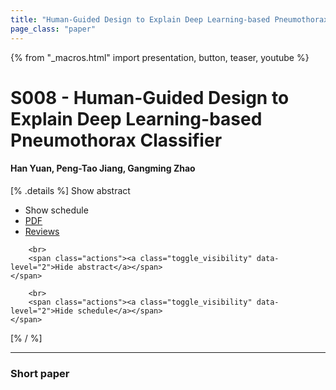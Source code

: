 ```yaml
---
title: "Human-Guided Design to Explain Deep Learning-based Pneumothorax Classifier"
page_class: "paper"
---
```


{% from "_macros.html" import presentation, button, teaser, youtube %}

# S008 - Human-Guided Design to Explain Deep Learning-based Pneumothorax Classifier

#### Han Yuan, Peng-Tao Jiang, Gangming Zhao

[% .details %]
<a class="toggle_visibility" data-selector=".abstract" data-level="3">Show abstract</a>
- <a class="toggle_visibility" data-selector=".schedule" data-level="3">Show schedule</a>
- <a href="https://openreview.net/pdf?id=">PDF</a>
- <a href="https://openreview.net/forum?id=">Reviews</a>

<p>
    <span class="abstract">
        
        <br>
        <span class="actions"><a class="toggle_visibility" data-level="2">Hide abstract</a></span>
    </span>
</p>

<p>
    <span class="schedule">
        
        <br>
        <span class="actions"><a class="toggle_visibility" data-level="2">Hide schedule</a></span>
    </span>
</p>
[% / %]

---


### Short paper
